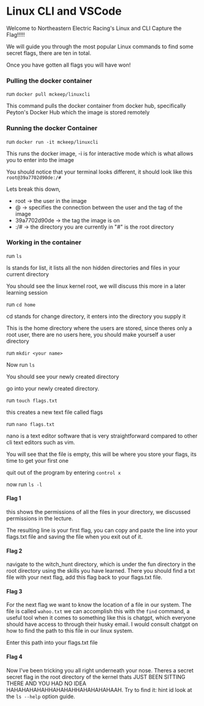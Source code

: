# Linux CLI and VSCode

Welcome to Northeastern Electric Racing's Linux and CLI Capture the Flag!!!!!

We will guide you through the most popular Linux commands to find some secret flags, there are ten in total.

Once you have gotten all flags you will have won!

### Pulling the docker container

run ```docker pull mckeep/linuxcli```

This command pulls the docker container from docker hub, specifically Peyton's Docker Hub which the image is stored remotely

### Running the docker Container

run ```docker run -it mckeep/linuxcli```

This runs the docker image, -i is for interactive mode which is what allows you to enter into the image

You should notice that your terminal looks different, it should look like this ```root@39a7702d90de:/#```

Lets break this down, 
- root -> the user in the image
- @ -> specifies the connection between the user and the tag of the image
- 39a7702d90de -> the tag the image is on
- :/# -> the directory you are currently in "#" is the root directory

### Working in the container
run ```ls```

ls stands for list, it lists all the non hidden directories and files in your current directory

You should see the linux kernel root, we will discuss this more in a later learning session

run ```cd home```

cd stands for change directory, it enters into the directory you supply it

This is the home directory where the users are stored, since theres only a root user, there are no users here, you should make yourself a user directory

run ```mkdir <your name>```

Now run ```ls```

You should see your newly created directory

go into your newly created directory. 

run ```touch flags.txt```

this creates a new text file called flags

run ```nano flags.txt```

nano is a text editor software that is very straightforward compared to other cli text editors such as vim.

You will see that the file is empty, this will be where you store your flags, its time to get your first one

quit out of the program by entering ```control x```

now run ```ls -l```

#### Flag 1
this shows the permissions of all the files in your directory, we discussed permissions in the lecture.

The resulting line is your first flag, you can copy and paste the line into your flags.txt file and saving the file when you exit out of it. 

#### Flag 2 

navigate to the witch_hunt directory, which is under the fun directory in the root directory using the skills you have learned. There you should find a txt file with your next flag, add this flag back to your flags.txt file. 

#### Flag 3

For the next flag we want to know the location of a file in our system. The file is called ```wahoo.txt``` we can accomplish this with the ```find``` command, a useful tool when it comes to something like this is chatgpt, which everyone should have access to through their husky email. I would consult chatgpt on how to find the path to this file in our linux system.

Enter this path into your flags.txt file

#### Flag 4

Now I've been tricking you all right underneath your nose. Theres a secret secret flag in the root directory of the kernel thats JUST BEEN SITTING THERE AND YOU HAD NO IDEA HAHAHAHAHAHHAHAHAHHAHAHAHAHAAH. Try to find it: hint id look at the ```ls --help``` option guide. 